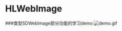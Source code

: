 # HLWebImage

###类型SDWebImage部分功能的学习demo
![demo.gif](https://github.com/hailong123/HLWebImage/blob/master/%E6%98%BE%E7%A4%BA%E6%95%88%E6%9E%9C/%E7%B1%BB%E4%BC%BCSDWebImage%E5%8A%9F%E8%83%BD%E7%9A%84demo.gif)
